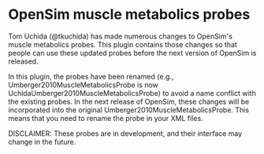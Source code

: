 OpenSim muscle metabolics probes
================================

Tom Uchida (@tkuchida) has made numerous changes to OpenSim's muscle metabolics
probes.  This plugin contains those changes so that people can use these
updated probes before the next version of OpenSim is released.

In this plugin, the probes have been renamed (e.g.,
Umberger2010MuscleMetabolicsProbe is now
UchidaUmberger2010MuscleMetabolicsProbe) to avoid a name conflict with the
existing probes. In the next release of OpenSim, these changes will be
incorporated into the original Umberger2010MuscleMetabolicsProbe. This means
that you need to rename the probe in your XML files.

DISCLAIMER: These probes are in development, and their interface may change in
the future.
